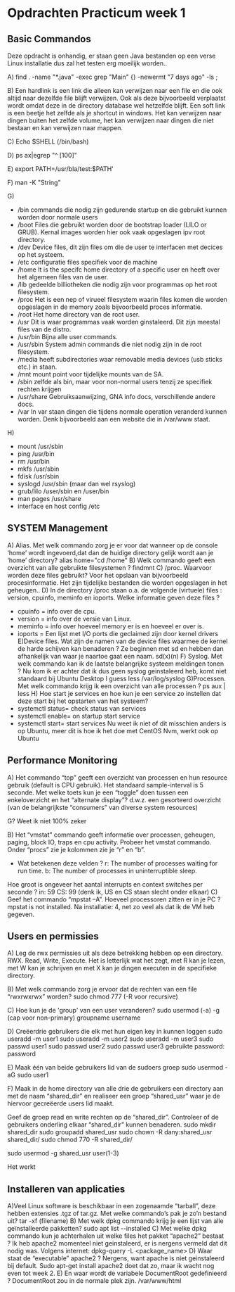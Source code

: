 # Opdrachten Practicum week 1

## Basic Commandos
Deze opdracht is onhandig, er staan geen Java bestanden op een verse Linux installatie dus zal het testen erg moeilijk worden..

A) find . -name "*.java" -exec grep "Main" {} -newermt "7 days ago" -ls \;

B) Een hardlink is een link die alleen kan verwijzen naar een file en die ook altijd naar dezelfde file blijft verwijzen. Ook als deze bijvoorbeeld verplaatst wordt omdat deze in de directory database wel hetzelfde blijft. Een soft link is een beetje het zelfde als je shortcut in windows. Het kan verwijzen naar dingen buiten het zelfde volume, het kan verwijzen naar dingen die niet bestaan en kan verwijzen naar mappen.

C) Echo $SHELL (/bin/bash)

D) ps ax|egrep "^ [100]"

E) export PATH=/usr/bla/test:$PATH'

F) man -K "String"

G)
- /bin commands die nodig zijn gedurende startup en die gebruikt kunnen worden door normale users
- /boot Files die gebruikt worden door de bootstrap loader (LILO or GRUB). Kernal images worden hier ook vaak opgeslagen ipv root directory.
- /dev  Device files, dit zijn files om die de user te interfacen met decices op het systeem.
- /etc configuratie files specifiek voor de machine
- /home It is the specifc home directory of a specific user en heeft over het algemeen files van de user.
- /lib gedeelde billiotheken die nodig zijn voor programmas op het root filesystem.
- /proc Het is een nep of virueel filesystem waarin files komen die worden opgeslagen in de memory zoals bijvoorbeeld proces informatie.
- /root Het home directory van de root user.
- /usr Dit is waar programmas vaak worden ginstaleerd. Dit zijn meestal files van de distro.
- /usr/bin Bijna alle user commands.
- /usr/sbin System admin commands die niet nodig zijn in de root filesystem.
- /media heeft subdirectories waar removable media devices (usb sticks etc.) in staan.
- /mnt mount point voor tijdelijke mounts van de SA.
- /sbin zelfde als bin, maar voor non-normal users tenzij ze specifiek rechten krijgen
- /usr/share Gebruiksaanwijzing, GNA info docs, verschillende andere docs.
- /var In var staan dingen die tijdens normale operation veranderd kunnen worden. Denk bijvoorbeeld aan een website die in /var/www staat.

H)
- mount /usr/sbin
- ping /usr/bin
- rm /usr/bin
- mkfs /usr/sbin
- fdisk /usr/sbin
- syslogd /usr/sbin (maar dan wel rsyslog)
- grub/lilo /user/sbin en /user/bin
- man pages /usr/share
- interface en host config /etc

## SYSTEM Management
A) Alias. Met welk commando zorg je er voor dat wanneer op de console ‘home’ wordt ingevoerd,dat dan de huidige directory gelijk wordt aan je ‘home’ directory?
alias home="cd /home"
B) Welk commando geeft een overzicht van alle gebruikte filesystemen ?
findmnt
C) /proc. Waarvoor worden deze files gebruikt?
Voor het opslaan van bijvoorbeeld procesinformatie. Het zijn tijdelijke bestanden die worden opgeslagen in het geheugen..
D) In de directory /proc staan o.a. de volgende (virtuele) files : version, cpuinfo, meminfo en ioports. Welke informatie geven deze files ?
- cpuinfo = info over de cpu.
- version = info over de versie van Linux.
- meminfo = info over hoeveel memory er is en hoeveel er over is.
- ioports = Een lijst met I/O ports die geclaimed zijn door kernel drivers
E)Device files. Wat zijn de namen van de device files waarmee de kernel de harde schijven kan benaderen ?
Ze beginnen met sd en hebben dan afhankelijk van waar je naartoe gaat een naam. sd(x)(n)
F) Syslog. Met welk commando kan ik de laatste belangrijke systeem meldingen tonen ?
Nu kom ik er achter dat ik dus geen syslog geinstaleerd heb, komt niet standaard bij Ubuntu Desktop I guess
less /var/log/syslog
G)Processen. Met welk commando krijg ik een overzicht van alle processen ?
ps aux | less
H) Hoe start je services en hoe kun je een service zo instellen dat deze start bij het opstarten van het systeem?
- systemctl status= check status van services
- systemctl enable= on startup start service
- systemctl start= start services
Nu weet ik niet of dit misschien anders is op Ubuntu, meer dit is hoe ik het doe met CentOS
Nvm, werkt ook op Ubuntu

## Performance Monitoring
A) Het commando “top” geeft een overzicht van processen en hun resource gebruik (default is CPU
gebruik). Het standaard sample-interval is 5 seconde.
Met welke toets kun je een “toggle” doen tussen een enkeloverzicht en het “alternate display”?
d.w.z. een gesorteerd overzicht (van de belangrijkste “consumers” van diverse system resources)

G? Weet ik niet 100% zeker

B) Het “vmstat” commando geeft informatie over processen, geheugen, paging, block IO, traps en
cpu activity. Probeer het vmstat commando. Onder “procs” zie je kolommen zie je “r” en “b”.

- Wat betekenen deze velden ?
r: The number of processes waiting for run time.
b: The number of processes in uninterruptible sleep.

Hoe groot is ongeveer het aantal interrupts en context switches per seconde ?
in: 59
CS: 99 (denk ik, US en CS staan slecht onder elkaar)
C) Geef het commando “mpstat –A”. Hoeveel processoren zitten er in je PC ?
mpstat is not installed.
Na installatie: 4, net zo veel als dat ik de VM heb gegeven.

## Users en permissies
A) Leg de rwx permissies uit als deze betrekking hebben op een directory.
RWX. Read, Write, Execute. Het is letterlijk wat het zegt, met R kan je lezen, met W kan je schrijven en met X kan je dingen executen in de specifieke directory.

B) Met welk commando zorg je ervoor dat de rechten van een file “rwxrwxrwx” worden?
sudo chmod 777 (-R voor recursive)

C) Hoe kun je de 'group' van een user veranderen?
sudo usermod (-a) -g (cap voor non-primary) groupname username

D) Creëerdrie gebruikers die elk met hun eigen key in kunnen loggen
sudo useradd -m user1
sudo useradd -m user2
sudo useradd -m user3
sudo passwd user1
sudo passwd user2
sudo passwd user3
gebruikte password: password

E) Maak één van beide gebruikers lid van de sudoers groep
sudo usermod -aG sudo user1

F) Maak in de home directory van alle drie de gebruikers een directory aan met de naam
“shared_dir” en realiseer een groep “shared_usr” waar je de hiervoor gecreëerde users lid maakt.

Geef de groep read en write rechten op de “shared_dir”. Controleer of de gebruikers onderling
elkaar “shared_dir” kunnen benaderen.
sudo mkdir shared_dir
sudo groupadd shared_usr
sudo chown -R dany:shared_usr shared_dir/
sudo chmod 770 -R shared_dir/

sudo usermod -g shared_usr user(1-3)

Het werkt

## Installeren van applicaties
A)Veel Linux software is beschikbaar in een zogenaamde “tarball”, deze hebben extensies .tgz of tar.gz. Met welke commando’s pak je zo’n bestand uit?
tar -xf (filename)
B) Met welk dpkg commando krijg je een lijst van alle geïnstalleerde pakketten?
sudo apt list --installed
C) Met welke dpkg commando kun je achterhalen uit welke files het pakket “apache2” bestaat ?
Ik heb apache2 momenteel niet geinstaleerd, er is nergens vermeld dat dit nodig was.
Volgens internet: dpkg-query -L <package_name>
D) Waar staat de “executable” apache2 ?
Nergens, want apache is niet geinstaleerd bij default. Sudo apt-get install apache2 doet dat zo, maar ik wacht nog even tot week 2.
E) En waar wordt de variabele DocumentRoot gedefinieerd ?
DocumentRoot zou in de normale plek zijn. /var/www/html
